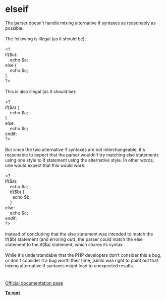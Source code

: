 # elseif




<div class="phpcode"><span class="html">
The parser doesn&apos;t handle mixing alternative if syntaxes as reasonably as possible.<br><br>The following is illegal (as it should be):<br><br>&lt;?<br>if($a):<br>&#xA0; &#xA0; echo $a;<br>else {<br>&#xA0; &#xA0; echo $c;<br>}<br>?&gt;<br><br>This is also illegal (as it should be):<br><br>&lt;?<br>if($a) {<br>&#xA0; &#xA0; echo $a;<br>}<br>else:<br>&#xA0; &#xA0; echo $c;<br>endif;<br>?&gt;<br><br>But since the two alternative if syntaxes are not interchangeable, it&apos;s reasonable to expect that the parser wouldn&apos;t try matching else statements using one style to if statement using the alternative style. In other words, one would expect that this would work:<br><br>&lt;?<br>if($a):<br>&#xA0; &#xA0; echo $a;<br>&#xA0; &#xA0; if($b) {<br>&#xA0; &#xA0; &#xA0; echo $b;<br>&#xA0; &#xA0; }<br>else:<br>&#xA0; &#xA0; echo $c;<br>endif;<br>?&gt;<br><br>Instead of concluding that the else statement was intended to match the if($b) statement (and erroring out), the parser could match the else statement to the if($a) statement, which shares its syntax.<br><br>While it&apos;s understandable that the PHP developers don&apos;t consider this a bug, or don&apos;t consider it a bug worth their time, jsimlo was right to point out that mixing alternative if syntaxes might lead to unexpected results.</span>
</div>
  

#

[Official documentation page](https://www.php.net/manual/en/control-structures.elseif.php)

**[To root](/README.md)**